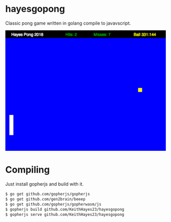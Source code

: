 # hayesgopong
Classic pong game written in golang compile to javavscript.


![GoPong](https://raw.githubusercontent.com/KeithHayes23/hayesgopong/master/hayesgopong.png "HayesGoPong")

# Compiling

Just install gopherjs and build with it.

```console
$ go get github.com/gopherjs/gopherjs
$ go get github.com/gen2brain/beeep
$ go get github.com/gopherjs/gopherwasm/js
$ gopherjs build github.com/KeithHayes23/hayesgopong
$ gopherjs serve github.com/KeithHayes23/hayesgopong
